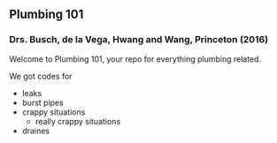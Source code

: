 ## Plumbing 101
### Drs. Busch, de la Vega, Hwang and Wang, Princeton (2016)
 
Welcome to Plumbing 101, your repo for everything plumbing related. 

We got codes for 
- leaks
- burst pipes
- crappy situations
  - really crappy situations
- draines 
